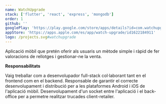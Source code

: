 ```yaml
---
name: WatchUpgrade
stack: ['flutter', 'react', 'express', 'mongodb']
order: 1
github: ''
googlePlay: 'https://play.google.com/store/apps/details?id=com.watchupgrademobile'
appStore: 'https://apps.apple.com/es/app/watch-upgrade/id1622184911'
logo: /projects.svg#watchupgrade
---
```


Aplicació mòbil que pretén oferir als usuaris un mètode simple i ràpid de fer
valoracions de rellotges i gestionar-ne la venta.

<b>Responsabilitats</b>

Vaig treballar com a desenvolupador full-stack col·laborant tant en el frontend com
en el backend. Responsable de garantir el correcte desenvolupament i distribució per
a les plataformes Android i iOS de l'aplicació mòbil. Desenvolupament d'un socket
entre l'aplicació i el back-office per a permetre realitzar trucades client-retailer.
